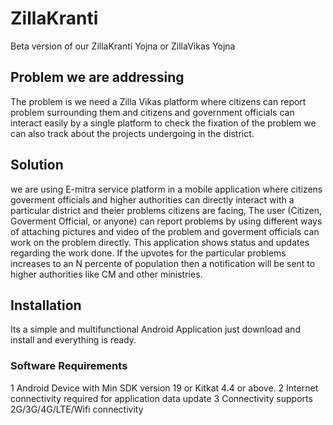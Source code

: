# ZillaKranti
Beta version of our ZillaKranti Yojna or ZillaVikas Yojna

## Problem we are addressing
The problem is we need a Zilla Vikas platform where citizens can report problem surrounding them and citizens and government officials can interact easily by a single platform to check the fixation of the problem we can also track about the projects undergoing in the district.

## Solution
we are using E-mitra service platform in a mobile application where citizens goverment officials and higher authorities can directly interact with a particular district and theier problems citizens are facing, The user (Citizen, Goverment Official, or anyone) can report problems by using different ways of attaching pictures and video of the problem and goverment officials can work on the problem directly. This application shows status and updates regarding the work done.
If the upvotes for the particular problems increases to an N percente of population then a notification will be sent to higher authorities like CM and other ministries.

## Installation
Its a simple and multifunctional Android Application just download and install and everything is ready.

### Software Requirements
1 Android Device with Min SDK version 19 or Kitkat 4.4 or above.
2 Internet connectivity required for application data update
3 Connectivity supports 2G/3G/4G/LTE/Wifi connectivity
